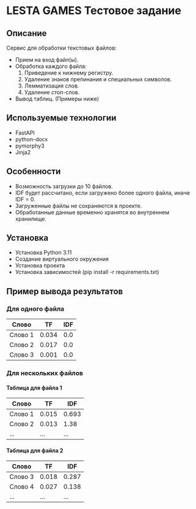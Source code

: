 # LESTA GAMES Тестовое задание

## Описание

Сервис для обработки текстовых файлов:

- Прием на вход файл(ы).
- Обработка каждого файла:
  1. Приведение к нижнему регистру.
  2. Удаление знаков препинания и специальных символов.
  3. Лемматизация слов.
  4. Удаление стоп-слов.
- Вывод таблиц. (Примеры ниже)

## Используемые технологии

- FastAPI
- python-docx
- pymorphy3
- Jinja2

## Особенности

- Возможность загрузки до 10 файлов.
- IDF будет рассчитано, если загружено более одного файла, иначе IDF = 0.
- Загруженные файлы не сохраняются в проекте.
- Обработанные данные временно хранятся во внутреннем хранилище.

## Установка
* Установка Python 3.11
* Создание виртуального окружения
* Установка проекта
* Установка зависимостей (pip install -r requirements.txt)

## Пример вывода результатов

### Для одного файла


| Слово   | TF    | IDF  |
| ------- | ----- | ---- |
| Слово 1 | 0.034 | 0.0  |
| Слово 2 | 0.017 | 0.0  |
| Слово 3 | 0.001 | 0.0  |


### Для нескольких файлов

#### Таблица для файла 1


| Слово   | TF    | IDF   |
|---------|-------|-------|
| Слово 1 | 0.015 | 0.693 |
| Слово 2 | 0.013 | 1.38  |
| ...     | ...   | ...   |



#### Таблица для файла 2


| Слово   | TF    | IDF   |
|---------|-------|-------|
| Слово 3 | 0.018 | 0.287 |
| Слово 4 | 0.027 | 0.138 |
| ...     | ...   | ...   |


